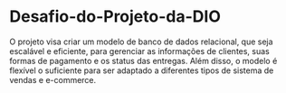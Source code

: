 # Desafio-do-Projeto-da-DIO
O projeto visa criar um modelo de banco de dados relacional, que seja escalável e eficiente, para gerenciar as informações de clientes, suas formas de pagamento e os status das entregas. Além disso, o modelo é flexível o suficiente para ser adaptado a diferentes tipos de sistema de vendas e e-commerce.
